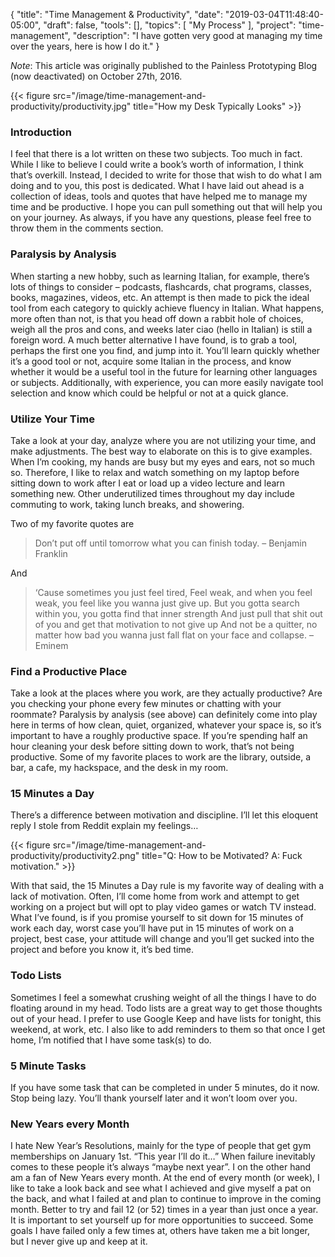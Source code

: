 {
    "title": "Time Management & Productivity",
    "date": "2019-03-04T11:48:40-05:00",
    "draft": false,
    "tools": [],
    "topics": [
        "My Process"
    ],
    "project": "time-management",
    "description": "I have gotten very good at managing my time over the years, here is how I do it."
}

<!-- Templates

{{< youtube id >}} 
{{< figure src="/image/time-management-and-productivity/file.jpg" title="Title" >}}

-->

*Note*: This article was originally published to the Painless Prototyping Blog (now deactivated) on October 27th, 2016. 

{{< figure src="/image/time-management-and-productivity/productivity.jpg" title="How my Desk Typically Looks" >}}

### Introduction

I feel that there is a lot written on these two subjects. Too much in fact. While I like to believe I could write a book’s worth of information, I think that’s overkill. Instead, I decided to write for those that wish to do what I am doing and to you, this post is dedicated. What I have laid out ahead is a collection of ideas, tools and quotes that have helped me to manage my time and be productive. I hope you can pull something out that will help you on your journey. As always, if you have any questions, please feel free to throw them in the comments section.


### Paralysis by Analysis

When starting a new hobby, such as learning Italian, for example, there’s lots of things to consider – podcasts, flashcards, chat programs, classes, books, magazines, videos, etc. An attempt is then made to pick the ideal tool from each category to quickly achieve fluency in Italian. What happens, more often than not, is that you head off down a rabbit hole of choices, weigh all the pros and cons, and weeks later ciao (hello in Italian) is still a foreign word. A much better alternative I have found, is to grab a tool, perhaps the first one you find, and jump into it. You’ll learn quickly whether it’s a good tool or not, acquire some Italian in the process, and know whether it would be a useful tool in the future for learning other languages or subjects. Additionally, with experience, you can more easily navigate tool selection and know which could be helpful or not at a quick glance.

### Utilize Your Time

Take a look at your day, analyze where you are not utilizing your time, and make adjustments. The best way to elaborate on this is to give examples. When I’m cooking, my hands are busy but my eyes and ears, not so much so. Therefore, I like to relax and watch something on my laptop before sitting down to work after I eat or load up a video lecture and learn something new. Other underutilized times throughout my day include commuting to work, taking lunch breaks, and showering.

Two of my favorite quotes are

> Don’t put off until tomorrow what you can finish today. – Benjamin Franklin

And

> ‘Cause sometimes you just feel tired,
> Feel weak, and when you feel weak, you feel like you wanna just give up.
> But you gotta search within you, you gotta find that inner strength
> And just pull that shit out of you and get that motivation to not give up
> And not be a quitter, no matter how bad you wanna just fall flat on your face and collapse.
> – Eminem

### Find a Productive Place

Take a look at the places where you work, are they actually productive? Are you checking your phone every few minutes or chatting with your roommate? Paralysis by analysis (see above) can definitely come into play here in terms of how clean, quiet, organized, whatever your space is, so it’s important to have a roughly productive space. If you’re spending half an hour cleaning your desk before sitting down to work, that’s not being productive. Some of my favorite places to work are the library, outside, a bar, a cafe, my hackspace, and the desk in my room.

### 15 Minutes a Day

There’s a difference between motivation and discipline. I’ll let this eloquent reply I stole from Reddit explain my feelings…

{{< figure src="/image/time-management-and-productivity/productivity2.png" title="Q: How to be Motivated? A: Fuck motivation." >}}

With that said, the 15 Minutes a Day rule is my favorite way of dealing with a lack of motivation. Often, I’ll come home from work and attempt to get working on a project but will opt to play video games or watch TV instead. What I’ve found, is if you promise yourself to sit down for 15 minutes of work each day, worst case you’ll have put in 15 minutes of work on a project, best case, your attitude will change and you’ll get sucked into the project and before you know it, it’s bed time.

### Todo Lists

Sometimes I feel a somewhat crushing weight of all the things I have to do floating around in my head. Todo lists are a great way to get those thoughts out of your head. I prefer to use Google Keep and have lists for tonight, this weekend, at work, etc. I also like to add reminders to them so that once I get home, I’m notified that I have some task(s) to do.

### 5 Minute Tasks

If you have some task that can be completed in under 5 minutes, do it now. Stop being lazy. You’ll thank yourself later and it won’t loom over you.

### New Years every Month

I hate New Year’s Resolutions, mainly for the type of people that get gym memberships on January 1st. “This year I’ll do it…” When failure inevitably comes to these people it’s always “maybe next year”. I on the other hand am a fan of New Years every month. At the end of every month (or week), I like to take a look back and see what I achieved and give myself a pat on the back, and what I failed at and plan to continue to improve in the coming month. Better to try and fail 12 (or 52) times in a year than just once a year. It is important to set yourself up for more opportunities to succeed. Some goals I have failed only a few times at, others have taken me a bit longer, but I never give up and keep at it.
